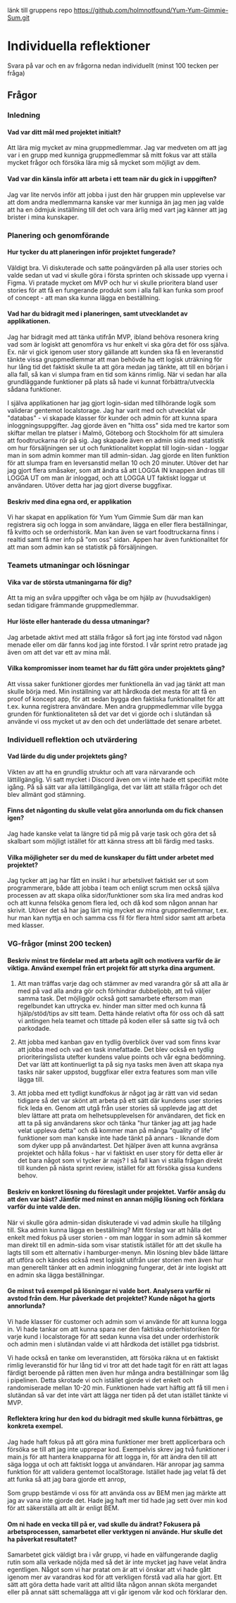 länk till gruppens repo
https://github.com/holmnotfound/Yum-Yum-Gimmie-Sum.git

# Individuella reflektioner

Svara på var och en av frågorna nedan individuellt (minst 100 tecken per fråga)

## Frågor

### Inledning

#### Vad var ditt mål med projektet initialt?

Att lära mig mycket av mina gruppmedlemmar. Jag var medveten om att jag var i en grupp med kunniga gruppmedlemmar så mitt fokus var att ställa mycket frågor och försöka lära mig så mycket som möjligt av dem.

#### Vad var din känsla inför att arbeta i ett team när du gick in i uppgiften?

Jag var lite nervös inför att jobba i just den här gruppen min upplevelse var att dom andra medlemmarna kanske var mer kunniga än jag men jag valde att ha en ödmjuk inställning till det och vara ärlig med vart jag känner att jag brister i mina kunskaper. 

### Planering och genomförande

#### Hur tycker du att planeringen inför projektet fungerade?

Väldigt bra. Vi diskuterade och satte poängvärden på alla user stories och valde sedan ut vad vi skulle göra i första sprinten och skissade upp vyerna i Figma. Vi pratade mycket om MVP och hur vi skulle prioritera bland user stories för att få en fungerande produkt som i alla fall kan funka som proof of concept - att man ska kunna lägga en beställning.

#### Vad har du bidragit med i planeringen, samt utvecklandet av applikationen.

Jag har bidragit med att tänka utifrån MVP, ibland behöva resonera kring vad som är logiskt att genomföra vs hur enkelt vi ska göra det för oss själva. Ex. när vi gick igenom user story gällande att kunden ska få en leveranstid tänkte vissa gruppmedlemmar att man behövde ha ett logisk uträkning för hur lång tid det faktiskt skulle ta att göra medan jag tänkte, att till en början i alla fall, så kan vi slumpa fram en tid  som känns rimlig. När vi sedan har alla grundläggande funktioner på plats så hade vi kunnat förbättra/utveckla sådana funktioner.

I själva applikationen har jag gjort login-sidan med tillhörande logik som validerar gentemot localstorage. Jag har varit med och utvecklat vår "databas" - vi skapade klasser för kunder och admin för att kunna spara inloggningsuppgifter. Jag gjorde även en "hitta oss" sida med tre kartor som skiftar mellan tre platser i Malmö, Göteborg och Stockholm för att simulera att foodtruckarna rör på sig. Jag skapade även en admin sida med statistik om hur försäljningen ser ut och funktionalitet kopplat till login-sidan - loggar man in som admin kommer man till admin-sidan. Jag gjorde en liten funktion för att slumpa fram en leversanstid mellan 10 och 20 minuter. Utöver det har jag gjort flera småsaker, som att ändra så att LOGGA IN knappen ändras till LOGGA UT om man är inloggad, och att LOGGA UT faktiskt loggar ut användaren. Utöver detta har jag gjort diverse buggfixar.

#### Beskriv med dina egna ord, er applikation

Vi har skapat en applikation för Yum Yum Gimmie Sum där man kan registrera sig och logga in som användare, lägga en eller flera beställningar, få kvitto och se orderhistorik. Man kan även se vart foodtruckarna finns i realtid samt få mer info på "om oss" sidan. Appen har även funktionalitet för att man som admin kan se statistik på försäljningen.

### Teamets utmaningar och lösningar

#### Vika var de största utmaningarna för dig?

Att ta mig an svåra uppgifter och våga be om hjälp av (huvudsakligen) sedan tidigare främmande gruppmedlemmar.

#### Hur löste eller hanterade du dessa utmaningar?

Jag arbetade aktivt med att ställa frågor så fort jag inte förstod vad någon menade eller om där fanns kod jag inte förstod. I vår sprint retro pratade jag även om att det var ett av mina mål.

#### Vilka kompromisser inom teamet har du fått göra under projektets gång?

Att vissa saker funktioner gjordes mer funktionella än vad jag tänkt att man skulle börja med. Min inställning var att hårdkoda det mesta för att få en proof of koncept app, för att sedan bygga den faktiska funktionalitet för att t.ex. kunna registrera användare. Men andra gruppmedlemmar ville bygga grunden för funktionaliteten så det var det vi gjorde och i slutändan så använde vi oss mycket ut av den och det underlättade det senare arbetet.

### Individuell reflektion och utvärdering

#### Vad lärde du dig under projektets gång?

Vikten av att ha en grundlig struktur och att vara närvarande och lättillgänglig. Vi satt mycket i Discord även om vi inte hade ett specifikt möte igång. På så sätt var alla lättillgängliga, det var lätt att ställa frågor och det blev allmänt god stämning.

#### Finns det någonting du skulle velat göra annorlunda om du fick chansen igen?

Jag hade kanske velat ta längre tid på mig på varje task och göra det så skalbart som möjligt istället för att känna stress att bli färdig med tasks.

#### Vilka möjligheter ser du med de kunskaper du fått under arbetet med projektet?

Jag tycker att jag har fått en insikt i hur arbetslivet faktiskt ser ut som programmerare, både att jobba i team och enligt scrum men också själva processen av att skapa olika sidor/funktioner som ska lira med andras kod och att kunna felsöka genom flera led, och då kod som någon annan har skrivit. Utöver det så har jag lärt mig mycket av mina gruppmedlemmar, t.ex. hur man kan nyttja en och samma css fil för flera html sidor samt att arbeta med klasser.

### VG-frågor (minst 200 tecken)

#### Beskriv minst tre fördelar med att arbeta agilt och motivera varför de är viktiga. Använd exempel från ert projekt för att styrka dina argument.

1. Att man träffas varje dag och stämmer av med varandra gör så att alla är med på vad alla andra gör och förhindrar dubbeljobb, att två väljer samma task. Det möjliggör också gott samarbete eftersom man regelbundet kan uttrycka ev. hinder man sitter med och kunna få hjälp/stöd/tips av sitt team. Detta hände relativt ofta för oss och då satt vi antingen hela teamet och tittade på koden eller så satte sig två och parkodade.

2. Att jobba med kanban gav en tydlig överblick över vad som finns kvar att jobba med och vad en task innefattade. Det blev också en tydlig prioriteringslista utefter kundens value points och vår egna bedömning. Det var lätt att kontinuerligt ta på sig nya tasks men även att skapa nya tasks när saker uppstod, buggfixar eller extra features som man ville lägga till.

3. Att jobba med ett tydligt kundfokus är något jag är rätt van vid sedan tidigare så det var skönt att arbeta på ett sätt där kundens user stories fick leda en. Genom att utgå från user stories så upplevde jag att det blev lättare att prata om helhetsupplevelsen för användaren, det fick en att ta på sig användarens skor och tänka "hur tänker jag att jag hade velat uppleva detta" och då kommer man på många "quality of life" funktioner som man kanske inte hade tänkt på annars - liknande dom som dyker upp på användartest. Det hjälper även att kunna avgränsa projektet och hålla fokus - har vi faktiskt en user story för detta eller är det bara något som vi tycker är najs? I så fall kan vi ställa frågan direkt till kunden på nästa sprint review, istället för att försöka gissa kundens behov.

#### Beskriv en konkret lösning du föreslagit under projektet. Varför ansåg du att den var bäst? Jämför med minst en annan möjlig lösning och förklara varför du inte valde den.

När vi skulle göra admin-sidan diskuterade vi vad admin skulle ha tillgång till. Ska admin kunna lägga en beställning? Mitt förslag var att hålla det enkelt med fokus på user storien - om man loggar in som admin så kommer man direkt till en admin-sida som visar statistik istället för att det skulle ha lagts till som ett alternativ i hamburger-menyn. Min lösning blev både lättare att utföra och kändes också mest logiskt utifrån user storien men även hur man generellt tänker att en admin inloggning fungerar, det är inte logiskt att en admin ska lägga beställningar.

#### Ge minst två exempel på lösningar ni valde bort. Analysera varför ni avstod från dem. Hur påverkade det projektet? Kunde något ha gjorts annorlunda?

Vi hade klasser för customer och admin som vi använde för att kunna logga in. Vi hade tankar om att kunna spara ner den faktiska orderhistoriken för varje kund i localstorage för att sedan kunna visa det under orderhistorik och admin men i slutändan valde vi att hårdkoda det istället pga tidsbrist.

Vi hade också en tanke om leveranstiden, att försöka räkna ut en faktiskt rimlig leveranstid för hur lång tid vi tror att det hade tagit för en rätt att lagas färdigt beroende på rätten men även hur många andra beställningar som låg i pipelinen. Detta skrotade vi och istället gjorde vi det enkelt och randomiserade mellan 10-20 min. Funktionen hade vart häftig att få till men i slutändan så var det inte värt att lägga ner tiden på det utan istället tänkte vi MVP.

#### Reflektera kring hur den kod du bidragit med skulle kunna förbättras, ge konkreta exempel.

Jag hade haft fokus på att göra mina funktioner mer brett applicerbara och försöka se till att jag inte upprepar kod. Exempelvis skrev jag två funktioner i main.js för att hantera knapparna för att logga in, för att ändra den till att säga logga ut och att faktiskt logga ut användaren. Här anropar jag samma funktion för att validera gentemot localStorage. Istället hade jag velat få det att funka så att jag bara gjorde ett anrop,

Som grupp bestämde vi oss för att använda oss av BEM men jag märkte att jag av vana inte gjorde det. Hade jag haft mer tid hade jag sett över min kod för att säkerställa att allt är enligt BEM.

#### Om ni hade en vecka till på er, vad skulle du ändrat? Fokusera på arbetsprocessen, samarbetet eller verktygen ni använde. Hur skulle det ha påverkat resultatet?

Samarbetet gick väldigt bra i vår grupp, vi hade en välfungerande daglig rutin som alla verkade nöjda med så det är inte mycket jag have velat ändra egentligen. Något som vi har pratat om är att vi önskar att vi hade gått igenom mer av varandras kod för att verkligen förstå vad alla har gjort. Ett sätt att göra detta hade varit att alltid låta någon annan sköta mergandet eller på annat sätt schemalägga att vi går igenom vår kod och förklarar den.
